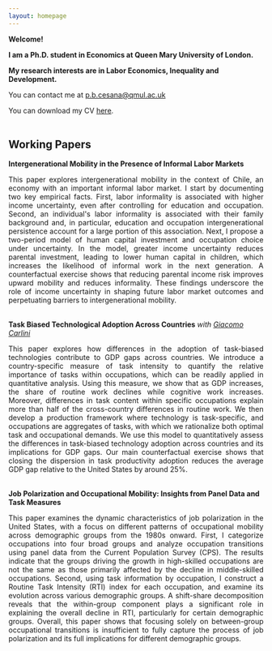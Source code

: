 ```yaml
---
layout: homepage
---
```

 **Welcome!**
 
 **I am a Ph.D. student in Economics at Queen Mary University of London.** 

 **My research interests are in Labor Economics, Inequality and Development.**

 You can contact me at [p.b.cesana@qmul.ac.uk](mailto:p.b.cesana@qmul.ac.uk)

 You can download my CV [here](https://paulacesana.github.io/assets/files/pcesana_CV.pdf). <br><br>

## Working Papers 

**Intergenerational Mobility in the Presence of Informal Labor Markets**

<div align="justify">
 
This paper explores intergenerational mobility in the context of Chile, an economy with an important informal labor market. I start by documenting two key empirical facts. First, labor informality is associated with higher income uncertainty, even after controlling for education and occupation. Second, an individual's labor informality is associated with their family background and, in particular, education and occupation intergenerational persistence account for a large portion of this association. Next, I propose a two-period model of human capital investment and occupation choice under uncertainty. In the model, greater income uncertainty reduces parental investment, leading to lower human capital in children, which increases the likelihood of informal work in the next generation. A counterfactual exercise shows that reducing parental income risk improves upward mobility and reduces informality. These findings underscore the role of income uncertainty in shaping future labor market outcomes and perpetuating barriers to intergenerational mobility. <br><br>

</div>

**Task Biased Technological Adoption Across Countries**  *with [Giacomo Carlini](https://giacomocarlini.github.io/)*
<div align="justify">
 
This paper explores how differences in the adoption of task-biased technologies contribute to GDP gaps across countries. We introduce a country-specific measure of task intensity to quantify the relative importance of tasks within occupations, which can be readily applied in quantitative analysis. Using this measure, we show that as GDP increases, the share of routine work declines while cognitive work increases. Moreover, differences in task content within specific occupations explain more than half of the cross-country differences in routine work. We then develop a production framework where technology is task-specific, and occupations are aggregates of tasks, with which we rationalize both optimal task and occupational demands. We use this model to quantitatively assess the differences in task-biased technology adoption across countries and its implications for GDP gaps. Our main counterfactual exercise shows that closing the dispersion in task productivity adoption reduces the average GDP gap relative to the United States by around 25%. <br><br>
</div>


**Job Polarization and Occupational Mobility: Insights from Panel Data and Task Measures**
<div align="justify">
 
This paper examines the dynamic characteristics of job polarization in the United States, with a focus on different patterns of occupational mobility across demographic groups from the 1980s
onward. First, I categorize occupations into four broad groups and analyze occupation transitions using panel data from the Current Population Survey (CPS). The results indicate that the groups
driving the growth in high-skilled occupations are not the same as those primarily affected by the decline in middle-skilled occupations. Second, using task information by occupation, I construct a Routine Task Intensity (RTI) index for each occupation, and examine its evolution across various demographic groups. A shift-share decomposition reveals that the within-group component plays a significant role in explaining the overall decline in RTI, particularly for
certain demographic groups. Overall, this paper shows that focusing solely on between-group occupational transitions is insufficient to fully capture the process of job polarization and
its full implications for different demographic groups. <br><br>
</div>
